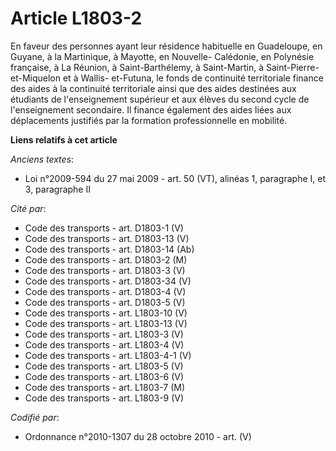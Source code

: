# Article L1803-2

En faveur des personnes ayant leur résidence habituelle en Guadeloupe, en Guyane, à la Martinique, à Mayotte, en Nouvelle-
Calédonie, en Polynésie française, à La Réunion, à Saint-Barthélemy, à Saint-Martin, à Saint-Pierre-et-Miquelon et à Wallis-
et-Futuna, le fonds de continuité territoriale finance des aides à la continuité territoriale ainsi que des aides destinées
aux étudiants de l'enseignement supérieur et aux élèves du second cycle de l'enseignement secondaire. Il finance également
des aides liées aux déplacements justifiés par la formation professionnelle en mobilité.

**Liens relatifs à cet article**

_Anciens textes_:

  - Loi n°2009-594 du 27 mai 2009 - art. 50 (VT), alinéas 1, paragraphe I, et 3, paragraphe II

_Cité par_:

  - Code des transports - art. D1803-1 (V)
  - Code des transports - art. D1803-13 (V)
  - Code des transports - art. D1803-14 (Ab)
  - Code des transports - art. D1803-2 (M)
  - Code des transports - art. D1803-3 (V)
  - Code des transports - art. D1803-34 (V)
  - Code des transports - art. D1803-4 (V)
  - Code des transports - art. D1803-5 (V)
  - Code des transports - art. L1803-10 (V)
  - Code des transports - art. L1803-13 (V)
  - Code des transports - art. L1803-3 (V)
  - Code des transports - art. L1803-4 (V)
  - Code des transports - art. L1803-4-1 (V)
  - Code des transports - art. L1803-5 (V)
  - Code des transports - art. L1803-6 (V)
  - Code des transports - art. L1803-7 (M)
  - Code des transports - art. L1803-9 (V)

_Codifié par_:

  - Ordonnance n°2010-1307 du 28 octobre 2010 - art. (V)
